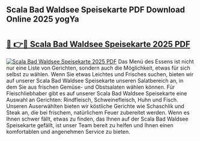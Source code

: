 ## Scala Bad Waldsee Speisekarte PDF Download Online 2025 yogYa

# <h2><a href="http://gc76kc.nevu.top/?p=Scala+Bad+Waldsee+Speisekarte">🔗 👉🔴 Scala Bad Waldsee Speisekarte 2025 PDF</a></h2>

[![Scala Bad Waldsee Speisekarte 2025 PDF](https://i.imgur.com/dBaPXMq.png)](http://gc76kc.nevu.top/?p=Scala+Bad+Waldsee+Speisekarte)
Das Menü des Essens ist nicht nur eine Liste von Gerichten, sondern auch die Möglichkeit, etwas für sich selbst zu wählen. Wenn Sie etwas Leichtes und Frisches suchen, bieten wir auf unserer Scala Bad Waldsee Speisekarte unseren Salatbereich an, in dem Sie aus frischen Gemüse- und Obstsalaten wählen können. Für Fleischliebhaber gibt es auf unserer Scala Bad Waldsee Speisekarte eine Auswahl an Gerichten: Rindfleisch, Schweinefleisch, Huhn und Fisch. Unseren Auserwählten bieten wir köstliche Gerichte wie Schaschlik und Steak an, die bei frischem, natürlichem Feuer zubereitet werden. Wenn es Ihnen schwer fällt, etwas zu finden, das Ihnen auf der Scala Bad Waldsee Speisekarte gefällt, ist unser Team bereit zu helfen und Ihnen einen komfortablen und angenehmen Service zu bieten.
